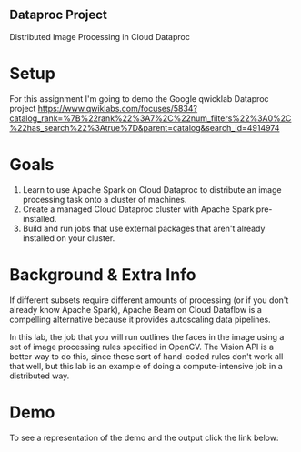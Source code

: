 ## Dataproc Project
Distributed Image Processing in Cloud Dataproc

# Setup
For this assignment I'm going to demo the Google qwicklab Dataproc project https://www.qwiklabs.com/focuses/5834?catalog_rank=%7B%22rank%22%3A7%2C%22num_filters%22%3A0%2C%22has_search%22%3Atrue%7D&parent=catalog&search_id=4914974

# Goals
1. Learn to use Apache Spark on Cloud Dataproc to distribute an image processing task onto a cluster of machines.
2. Create a managed Cloud Dataproc cluster with Apache Spark pre-installed.
3. Build and run jobs that use external packages that aren't already installed on your cluster.

# Background & Extra Info
If different subsets require different amounts of processing (or if you don't already know Apache Spark), Apache Beam on Cloud Dataflow is a compelling alternative because it provides autoscaling data pipelines.

In this lab, the job that you will run outlines the faces in the image using a set of image processing rules specified in OpenCV. The Vision API is a better way to do this, since these sort of hand-coded rules don't work all that well, but this lab is an example of doing a compute-intensive job in a distributed way.

# Demo
To see a representation of the demo and the output click the link below:
